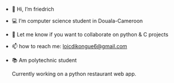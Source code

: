  - 👋 Hi, I’m friedrich
- 💻 I’m computer science student  in Douala-Cameroon
- 🌱 Let me know if you want to collaborate on python & C projects
- 📫 how to reach me: loicdikongue6@gmail.com
- 📚 Am polytechnic student

  Currently working on a python restaurant web app.

